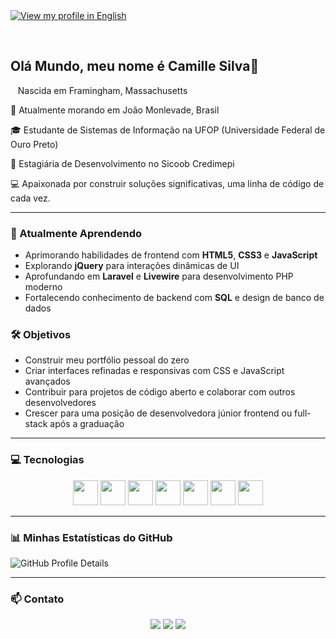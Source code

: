 <a href="README.md">
  <img align="center" src="https://img.shields.io/badge/View%20my%20profile%20in%20English-007ACC?style=flat-square&logo=United-States&logoColor=white" alt="View my profile in English" />
</a>

&nbsp; 
&nbsp;
&nbsp; 
<h2>Olá Mundo, meu nome é Camille Silva👋</h2>
<p> &nbsp; &nbsp;Nascida em Framingham, Massachusetts &nbsp;</p>
<p>📍 Atualmente morando em João Monlevade, Brasil &nbsp;</p>
<p>🎓 Estudante de Sistemas de Informação na UFOP (Universidade Federal de Ouro Preto) </p> 
<p>💼 Estagiária de Desenvolvimento no Sicoob Credimepi &nbsp;</p>

<p>💻 Apaixonada por construir soluções significativas, uma linha de código de cada vez. &nbsp;</p>

---

### 🎯 Atualmente Aprendendo
- Aprimorando habilidades de frontend com **HTML5**, **CSS3** e **JavaScript**
- Explorando **jQuery** para interações dinâmicas de UI
- Aprofundando em **Laravel** e **Livewire** para desenvolvimento PHP moderno
- Fortalecendo conhecimento de backend com **SQL** e design de banco de dados

### 🛠️ Objetivos 
- Construir meu portfólio pessoal do zero
- Criar interfaces refinadas e responsivas com CSS e JavaScript avançados
- Contribuir para projetos de código aberto e colaborar com outros desenvolvedores
- Crescer para uma posição de desenvolvedora júnior frontend ou full-stack após a graduação

</div>

---

### 💻 Tecnologias

<p align="center">
  <img src="https://img.shields.io/badge/HTML5-E34F26?style=flat-square&logo=html5&logoColor=white" height="40" />
  <img src="https://img.shields.io/badge/CSS3-1572B6?style=flat-square&logo=css3&logoColor=white" height="40" />
  <img src="https://img.shields.io/badge/C-A8B9CC?style=flat-square&logo=c&logoColor=white" height="40" />
  <img src="https://img.shields.io/badge/Java-007396?style=flat-square&logo=openjdk&logoColor=white" height="40" />
  <img src="https://img.shields.io/badge/PHP-777BB4?style=flat-square&logo=php&logoColor=white" height="40" />
  <img src="https://img.shields.io/badge/Python-3776AB?style=flat-square&logo=python&logoColor=white" height="40" />
  <img src="https://img.shields.io/badge/MySQL-4479A1?style=flat-square&logo=mysql&logoColor=white" height="40" />
</p>

---

### 📊 Minhas Estatísticas do GitHub

![GitHub Profile Details](https://github-profile-summary-cards.vercel.app/api/cards/profile-details?username=CamillejSOn&theme=solarized_dark)

---

### 📫 Contato

<p align="center">
  <a href="https://www.linkedin.com/in/camille-oliveira-2b3b052ab/"><img src="https://img.shields.io/badge/LinkedIn-0077B5?style=for-the-badge&logo=linkedin&logoColor=white"></a>
  <a href="mailto:cmille2004@gmail.com"><img src="https://img.shields.io/badge/Gmail-D14836?style=for-the-badge&logo=gmail&logoColor=white"></a>
  <a href="https://www.instagram.com/camis.silva0/" target="_blank"><img src="https://img.shields.io/badge/Instagram-E4405F?style=for-the-badge&logo=instagram&logoColor=white" target="_blank"></a>
</p>


